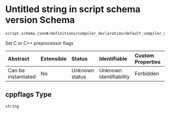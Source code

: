 # Untitled string in script schema version Schema

```txt
script.schema.json#/definitions/compiler_declaration/default_compiler_config/properties/cppflags
```

Set C or C++ preprocessor flags

| Abstract            | Extensible | Status         | Identifiable            | Custom Properties | Additional Properties | Access Restrictions | Defined In                                                               |
| :------------------ | :--------- | :------------- | :---------------------- | :---------------- | :-------------------- | :------------------ | :----------------------------------------------------------------------- |
| Can be instantiated | No         | Unknown status | Unknown identifiability | Forbidden         | Allowed               | none                | [script.schema.json\*](../out/script.schema.json "open original schema") |

## cppflags Type

`string`
